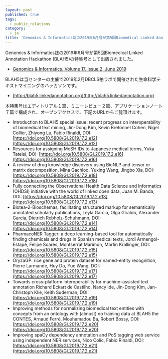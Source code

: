 ```yaml
---
layout: post
published: true
tags:
  - public_relations
category:
  - ja
title: 'Genomics & Informatics誌の2019年6月号が第5回Biomedical Linked Annotation Hackathon (BLAH5)の特集号として出版されました。'
---
```

Genomics & Informatics誌の2019年6月号が第5回Biomedical Linked Annotation Hackathon (BLAH5)の特集号として出版されました。
- [Genomics & Informatics, Volume 17, Issue 2, June 2019](https://genominfo.org/current/index.php?vol=17&no=2)

BLAH5は当センターの主催で2019年2月DBCLS柏ラボで開催された生命科学テキストマイニングのハッカソンです。
- [http://blah5.linkedannotation.org](http://blah5.linkedannotation.org)
 
本特集号はエディトリアル１篇、ミニーレビュー２篇、アプリケーションノート７篇で構成され、オープンアクセスで、下記のURLからご覧頂けます。
- Introduction to BLAH5 special issue: recent progress on interoperability of biomedical text mining, Jin-Dong Kim, Kevin Bretonnel Cohen, Nigel Collier, Zhiyong Lu, Fabio Rinaldi, DOI: [https://doi.org/10.5808/GI.2019.17.2.e12](https://doi.org/10.5808/GI.2019.17.2.e12)
- Resources for assigning MeSH IDs to Japanese medical terms, Yuka Tateisi, DOI: [https://doi.org/10.5808/GI.2019.17.2.e16](https://doi.org/10.5808/GI.2019.17.2.e16)
- A review of drug knowledge discovery using BioNLP and tensor or matrix decomposition, 
Mina Gachloo, Yuxing Wang, Jingbo Xia, DOI: [https://doi.org/10.5808/GI.2019.17.2.e18](https://doi.org/10.5808/GI.2019.17.2.e18)
- Fully connecting the Observational Health Data Science and Informatics (OHDSI) initiative with the world of linked open data, Juan M. Banda, DOI: [https://doi.org/10.5808/GI.2019.17.2.e13](https://doi.org/10.5808/GI.2019.17.2.e13)
- Biotea-2-Bioschemas, facilitating structured markup for semantically annotated scholarly publications, Leyla Garcia, Olga Giraldo, Alexander Garcia, Dietrich Rebholz-Schuhmann, DOI: [https://doi.org/10.5808/GI.2019.17.2.e14](https://doi.org/10.5808/GI.2019.17.2.e14)
- PharmacoNER Tagger: a deep learning-based tool for automatically finding chemicals and drugs in Spanish medical texts, Jordi Armengol-Estapé, Felipe Soares, Montserrat Marimon, Martin Krallinger, DOI: [https://doi.org/10.5808/GI.2019.17.2.e15](https://doi.org/10.5808/GI.2019.17.2.e15)
- OryzaGP: rice gene and protein dataset for named-entity recognition, Pierre Larmande, Huy Do, Yue Wang, DOI: [https://doi.org/10.5808/GI.2019.17.2.e17](https://doi.org/10.5808/GI.2019.17.2.e17)
- Towards cross-platform interoperability for machine-assisted text annotation
Richard Eckart de Castilho, Nancy Ide, Jin-Dong Kim, Jan-Christoph Klie, Keith Suderman, DOI: [https://doi.org/10.5808/GI.2019.17.2.e19](https://doi.org/10.5808/GI.2019.17.2.e19)
- Improving methods for normalizing biomedical text entities with concepts from an ontology with (almost) no training data at BLAH5 the CONTES, Arnaud Ferré, Mouhamadou Ba, Robert Bossy, DOI: [https://doi.org/10.5808/GI.2019.17.2.e20](https://doi.org/10.5808/GI.2019.17.2.e20)
- Improving spaCy dependency annotation and PoS tagging web service using independent NER services, Nico Colic, Fabio Rinaldi, DOI: [https://doi.org/10.5808/GI.2019.17.2.e21](https://doi.org/10.5808/GI.2019.17.2.e21)
